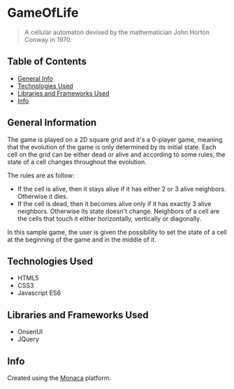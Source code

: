 # GameOfLife
> A cellular automaton devised by the mathematician John Horton Conway in 1970.

## Table of Contents
* [General Info](#general-information)
* [Technologies Used](#technologies-used)
* [Libraries and Frameworks Used](#libraries-and-frameworks-used)
* [Info](#info)


## General Information
The game is played on a 2D square grid and it's a 0-player game, meaning that the evolution of the game is only determined by its initial state. Each cell on the grid can be either dead or alive and according to some rules, the state of a cell changes throughout the evolution.

The rules are as follow:
- If the cell is alive, then it stays alive if it has either 2 or 3 alive neighbors. Otherwise it dies.
- If the cell is dead, then it becomes alive only if it has exactly 3 alive neighbors. Otherwise its state doesn't change.
Neighbors of a cell are the cells that touch it either horizontally, vertically or diagonally. 

In this sample game, the user is given the possibility to set the state of a cell at the beginning of the game and in the middle of it.


## Technologies Used
- HTML5
- CSS3
- Javascript ES6


## Libraries and Frameworks Used
- OnsenUI
- JQuery


## Info
Created using the [Monaca](https://monaca.io/) platform.
